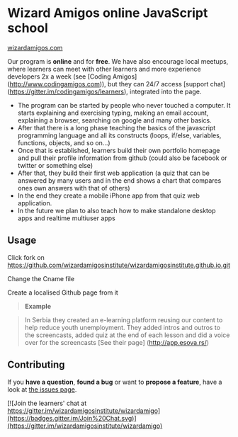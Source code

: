 # Wizard Amigos online JavaScript school
[wizardamigos.com](http://wizardamigos.com/)

Our program is **online** and for **free**. We have also encourage local meetups, where learners can meet with other learners and more experience developers 2x a week (see [Coding Amigos] (http://www.codingamigos.com)), but they can 24/7 access [support chat] (https://gitter.im/codingamigos/learners), integrated into the page.

* The program can be started by people who never touched a computer. It starts explaining and exercising typing, making an email account, explaining a browser, searching on google and many other basics.
* After that there is a long phase teaching the basics of the javascript programming language and all its constructs (loops, if/else, variables, functions, objects, and so on...)
* Once that is established, learners build their own portfolio homepage and pull their profile information from github (could also be facebook or twitter or something else)
* After that, they build their first web application (a quiz that can be answered by many users and in the end shows a chart that compares ones own answers with that of others)
* In the end they create a mobile iPhone app from that quiz web application.
* In the future we plan to also teach how to make standalone desktop apps and realtime multiuser apps


## Usage

Click fork on https://github.com/wizardamigosinstitute/wizardamigosinstitute.github.io.git

Change the Cname file 

Create a localised Github page from it 

> **Example**

> In Serbia they created an e-learning platform reusing our content to help reduce youth unemployment. They added intros and outros to the screencasts, added quiz at the end of each lesson and did a voice over for the screencasts [See their page] (http://app.esova.rs/)


## Contributing

If you **have a question**, **found a bug** or want to **propose a feature**, have a look at [the issues page](https://github.com/wizardamigosinstitute/wizardamigosinstitute.github.io/issues).

[![Join the learners' chat at https://gitter.im/wizardamigosinstitute/wizardamigo](https://badges.gitter.im/Join%20Chat.svg)](https://gitter.im/wizardamigosinstitute/wizardamigo)
